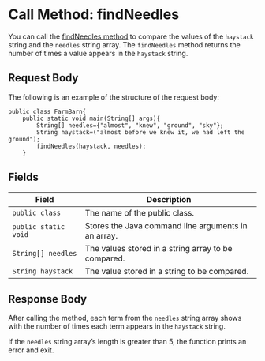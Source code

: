 # Call Method: findNeedles
You can call the [findNeedles method](https://docs.google.com/document/d/1zeIYLWabTiahjGU6y6IfVxcwv8XNJg_sTfMbBNyxs70/edit) 
to compare the values of the `haystack` string
and the `needles` string array. The `findNeedles` method returns the number of times a value appears in the `haystack` string.

## Request Body
The following is an example of the structure of the request body:

```
public class FarmBarn{ 
    public static void main(String[] args){ 
        String[] needles={"almost", "knew", "ground", "sky"};
        String haystack=("almost before we knew it, we had left the ground");
        findNeedles(haystack, needles);
    }
```

## Fields
| Field  | Description |
| ------------- | ------------- |
| `public class`  | The name of the public class.|
| `public static void`  | Stores the Java command line arguments in an array.|
| `String[] needles` | The values stored in a string array to be compared.|
| `String haystack` | The value stored in a string to be compared.|

## Response Body
After calling the method, each term from the `needles` string array shows with the number 
of times each term appears in the `haystack` string.

If the `needles` string array’s length is greater than 5, the function prints an error and exit.

